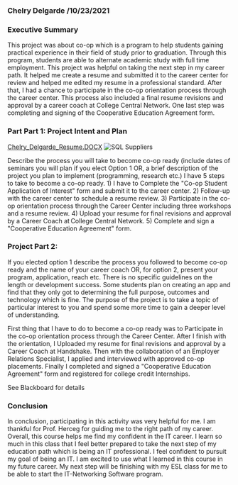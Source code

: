 ### Chelry Delgarde /10/23/2021

### Executive Summary
This project was about co-op which is a program to help students gaining practical experience in their field of study prior to graduation. Through this program, students are able to alternate academic study with full time employment. This project was helpful on taking the next step in my career path. It helped me create a resume and submitted it
to the career center for review and helped me edited my resume in a professional standard. After that, I had a chance to participate in the co-op orientation process through 
the career center. This process also included a final resume revisions and approval by a career coach at College Central Network. One last step was completing and signing of the Cooperative Education Agreement form.

### Part Part 1: Project Intent and Plan

[Chelry_Delgarde_Resume.DOCX](https://github.com/Schellry/IT1025-1/files/7376951/Chelry_Delgarde_Resume.DOCX)
![SQL Suppliers](https://user-images.githubusercontent.com/89929757/138574058-8b97bc95-3269-4a17-8109-be82a03d37d6.PNG)


Describe the process you will take to become co-op ready (include dates of seminars you will plan if you elect Option 1 OR, a brief description of the project you plan to implement (programming, research etc.)
I have 5 steps to take to become a co-op ready.   1) I have to Complete the "Co-op Student Application of Interest" form and submit it to the career center. 
                                                  2) Follow-up with the career center to schedule a resume review.
                                                  3)  Participate in the co-op orientation process through the Career Center including three workshops and a resume review.
                                                  4)  Upload your resume for final revisions and approval by a Career Coach at College Central Network. 
                                                  5)  Complete and sign a "Cooperative Education Agreement" form.  

### Project Part 2:

If you elected option 1 describe the process you followed to become co-op ready and the name of your career coach OR, for option 2, present your program, application, reach etc.  There is no specific guidelines on the length or development success.  Some students plan on creating an app and find that they only got to determining the full purpose, outcomes and technology which is fine.  The purpose of the project is to take a topic of particular interest to you and spend some more time to gain a deeper level of understanding.

First thing that I have to do to become a co-op ready was to Participate in the co-op orientation process through the Career Center.
After I finish with the orientation, I Uploaded my resume for final revisions and approval by a Career Coach at Handshake.
Then with the collaboration of an Employer Relations Specialist, I applied and interviewed with approved co-op placements.
Finally I completed and signed a "Cooperative Education Agreement" form and registered for college credit Internships.

See Blackboard for details


### Conclusion
In conclusion, participating in this activity was very helpful for me. I am thankful for Prof. Herceg for guiding me to the right path of my career. Overall, this course helps me find my confident in the IT career. I learn so much in this class that I feel better prepared to take the next step of my education path which is being an IT professional. I feel confident to pursuit my goal of being an IT. I am excited to use what I learned in this course in my future career.  My next step will be finishing with my ESL class for me to be able to start the IT-Networking Software program.
